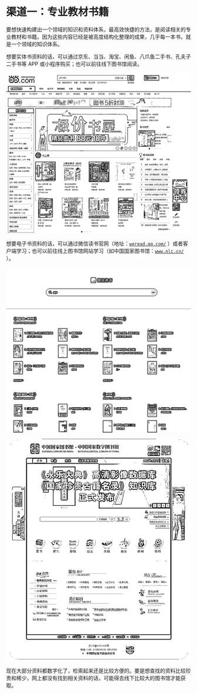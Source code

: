 # 渠道一：专业教材书籍

要想快速构建出一个领域的知识和资料体系，最高效快捷的方法，是阅读相关的专业教材和书籍。因为这些内容已经是被高度结构化整理的成果，几乎每一本书，就是一个领域的知识体系。

想要实体书资料的话，可以通过京东、当当、淘宝、闲鱼、八爪鱼二手书、孔夫子二手书等 APP 或小程序购买；也可以前往线下图书馆阅读。

![](img/b65afa0929553594aed54d1fa8ecb1b6.png)

想要电子书资料的话，可以通过微信读书官网（地址：[`weread.qq.com/`](https://weread.qq.com/) ）或者客户端学习；也可以前往线上图书馆网站学习（如中国国家图书馆：[`www.nlc.cn/`](http://www.nlc.cn/) ）。

![](img/6e0f74e052ea132e8fe17e4c047ce9d8.png)

![](img/4afd52408a7ea032dabdb8c1d2cc78d3.png)

现在大部分资料都数字化了，检索起来还是比较方便的。要是想查找的资料比较珍贵和稀少，网上都没有找到相关资料的话，可能得去线下比较大的图书馆才能获取。
